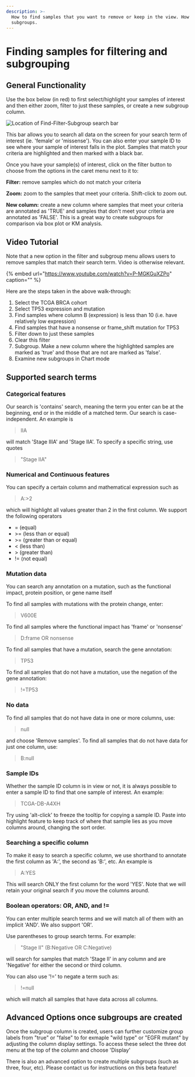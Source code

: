 ```yaml
---
description: >-
  How to find samples that you want to remove or keep in the view. How to make
  subgroups.
---
```


# Finding samples for filtering and subgrouping

## General Functionality

Use the box below \(in red\) to first select/highlight your samples of interest and then either zoom, filter to just these samples, or create a new subgroup column.

![Location of Find-Filter-Subgroup search bar](../.gitbook/assets/findlocation.png)

This bar allows you to search all data on the screen for your search term of interest \(ie. 'female' or 'missense'\). You can also enter your sample ID to see where your sample of interest falls in the plot. Samples that match your criteria are highlighted and then marked with a black bar.

Once you have your sample\(s\) of interest, click on the filter button to choose from the options in the caret menu next to it to:

**Filter:** remove samples which do not match your criteria

**Zoom:** zoom to the samples that meet your criteria. Shift-click to zoom out.

**New column:** create a new column where samples that meet your criteria are annotated as 'TRUE' and samples that don't meet your criteria are annotated as 'FALSE'. This is a great way to create subgroups for comparison via box plot or KM analysis.

## Video Tutorial

Note that a new option in the filter and subgroup menu allows users to remove samples that match their search term. Video is otherwise relevant.

{% embed url="https://www.youtube.com/watch?v=P-MGKGuXZPo" caption="" %}

Here are the steps taken in the above walk-through:

1. Select the TCGA BRCA cohort
2. Select TP53 expression and mutation
3. Find samples where column B \(expression\) is less than 10 \(i.e. have relatively low expression\)
4. Find samples that have a nonsense or frame\_shift mutation for TP53
5. Filter down to just these samples
6. Clear this filter
7. Subgroup. Make a new column where the highlighted samples are marked as 'true' and those that are not are marked as 'false'.
8. Examine new subgroups in Chart mode

## Supported search terms

### Categorical features  <a id="searchingcategoricalfeatures"></a>

Our search is 'contains' search, meaning the term you enter can be at the beginning, end or in the middle of a matched term. Our search is case-independent. An example is

> IIA

will match 'Stage IIIA' and 'Stage IIA'. To specify a specific string, use quotes

> "Stage IIA"

### Numerical and Continuous features  <a id="searchingcontinuousfeatures"></a>

You can specify a certain column and mathematical expression such as

> A:&gt;2

which will highlight all values greater than 2 in the first column. We support the following operators

* = \(equal\)
* &gt;= \(less than or equal\)
* &gt;= \(greater than or equal\)
* &lt; \(less than\)
* &gt; \(greater than\)
* != \(not equal\)

### Mutation data

You can search any annotation on a mutation, such as the functional impact, protein position, or gene name itself

To find all samples with mutations with the protein change, enter:

> V600E

To find all samples where the functional impact has 'frame' or 'nonsense'

> D:frame OR nonsense

To find all samples that have a mutation, search the gene annotation:

> TP53

To find all samples that do not have a mutation, use the negation of the gene annotation:

> !=TP53

### No data

To find all samples that do not have data in one or more columns, use:

> null

and choose 'Remove samples'. To find all samples that do not have data for just one column, use:

> B:null

### Sample IDs  <a id="searchingsampleids"></a>

Whether the sample ID column is in view or not, it is always possible to enter a sample ID to find that one sample of interest. An example:

> TCGA-DB-A4XH

Try using 'alt-click' to freeze the tooltip for copying a sample ID. Paste into highlight feature to keep track of where that sample lies as you move columns around, changing the sort order.

### Searching a specific column  <a id="searchingaspecificcolumn"></a>

To make it easy to search a specific column, we use shorthand to annotate the first column as 'A:', the second as 'B:', etc. An example is

> A:YES

This will search ONLY the first column for the word 'YES'. Note that we will retain your original search if you move the columns around.

### Boolean operators: OR, AND, and !=  <a id="usingbooleanoperatorsandgrouping"></a>

You can enter multiple search terms and we will match all of them with an implicit 'AND'. We also support 'OR'.

Use parentheses to group search terms. For example:

> "Stage II" \(B:Negative OR C:Negative\)

will search for samples that match 'Stage II' in any column and are 'Negative' for either the second or third column.

You can also use '!=' to negate a term such as:

> !=null

which will match all samples that have data across all columns.

## Advanced Options once subgroups are created

Once the subgroup column is created, users can further customize group labels from "true" or "false" to for exmaple "wild type" or "EGFR mutant" by adjusting the column display settings. To access these select the three dot menu at the top of the column and choose 'Display'

There is also an advanced option to create multiple subgroups \(such as three, four, etc\). Please contact us for instructions on this beta feature!

